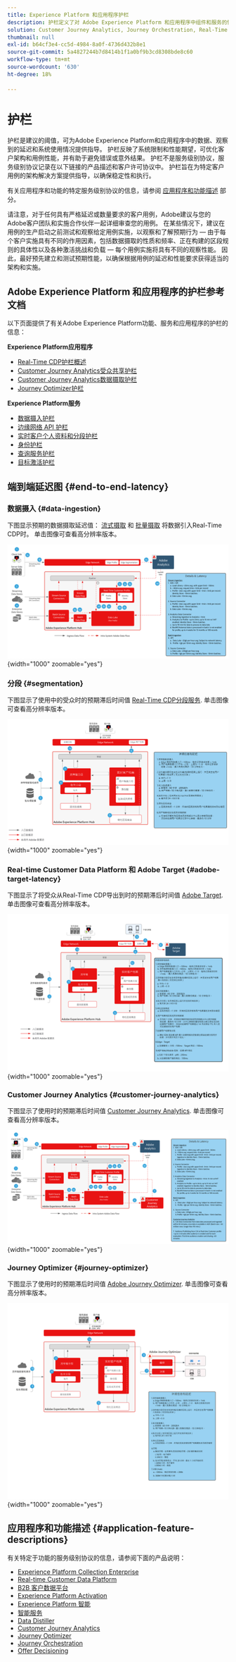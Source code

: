 ```yaml
---
title: Experience Platform 和应用程序护栏
description: 护栏定义了对 Adobe Experience Platform 和应用程序中组件和服务的性能期望和影响
solution: Customer Journey Analytics, Journey Orchestration, Real-Time Customer Data Platform
thumbnail: null
exl-id: b64cf3e4-cc5d-4984-8a0f-4736d432b8e1
source-git-commit: 5a4827244b7d8414b1f1a0bf9b3cd8308bde8c60
workflow-type: tm+mt
source-wordcount: '630'
ht-degree: 18%

---
```


# 护栏

护栏是建议的阈值，可为Adobe Experience Platform和应用程序中的数据、观察到的延迟和系统使用情况提供指导。 护栏反映了系统限制和性能期望，可优化客户架构和用例性能，并有助于避免错误或意外结果。 护栏不是服务级别协议，服务级别协议记录在以下链接的产品描述和客户许可协议中。 护栏旨在为特定客户用例的架构解决方案提供指导，以确保稳定性和执行。

有关应用程序和功能的特定服务级别协议的信息，请参阅 [应用程序和功能描述](#application-feature-descriptions) 部分。

请注意，对于任何具有严格延迟或数量要求的客户用例，Adobe建议与您的Adobe客户团队和实施合作伙伴一起详细审查您的用例。 在某些情况下，建议在用例的生产启动之前测试和观察给定用例实施，以观察和了解预期行为 — 由于每个客户实施具有不同的作用因素，包括数据摄取的性质和频率、正在构建的区段规则的具体性以及各种激活挑战和负载 — 每个用例实施将具有不同的观察性能。 因此，最好预先建立和测试预期性能，以确保根据用例的延迟和性能要求获得适当的架构和实施。


## Adobe Experience Platform 和应用程序的护栏参考文档

以下页面提供了有关Adobe Experience Platform功能、服务和应用程序的护栏的信息：

**Experience Platform应用程序**

* [Real-Time CDP护栏概述](https://experienceleague.adobe.com/docs/experience-platform/rtcdp/guardrails/overview.html)
* [Customer Journey Analytics受众共享护栏](https://experienceleague.adobe.com/docs/analytics-platform/using/cja-components/audiences/publish.html#latency)
* [Customer Journey Analytics数据摄取护栏](https://experienceleague.adobe.com/docs/experience-platform/sources/connectors/adobe-applications/analytics.html#what-is-the-expected-latency-for-analytics-data-on-platform%3F)
* [Journey Optimizer护栏](https://experienceleague.adobe.com/docs/journey-optimizer/using/get-started/guardrails.html)

**Experience Platform服务**

* [数据摄入护栏](https://experienceleague.adobe.com/docs/experience-platform/ingestion/guardrails.html)
* [边缘网络 API 护栏](https://experienceleague.adobe.com/docs/experience-platform/edge-network-server-api/guardrails.html)
* [实时客户个人资料和分段护栏](https://experienceleague.adobe.com/docs/experience-platform/profile/guardrails.html?lang=zh-Hans)
* [身份护栏](https://experienceleague.adobe.com/docs/experience-platform/identity/guardrails.html?lang=zh-Hans)
* [查询服务护栏](https://experienceleague.adobe.com/docs/experience-platform/query/guardrails.html?lang=zh-Hans)
* [目标激活护栏](https://experienceleague.adobe.com/docs/experience-platform/destinations/guardrails.html?lang=zh-Hans)

## 端到端延迟图 {#end-to-end-latency}

### 数据摄入 {#data-ingestion}

下图显示预期的数据摄取延迟值： [流式摄取](https://experienceleague.adobe.com/docs/experience-platform/ingestion/streaming/overview.html) 和 [批量摄取](https://experienceleague.adobe.com/docs/experience-platform/ingestion/batch/getting-started.html?lang=zh-Hans) 将数据引入Real-Time CDP时。 单击图像可查看高分辨率版本。

![摄取数据高级可视化概述。](/help/blueprints/experience-platform/deployment/assets/aep_data_flow_guardrails.svg "数据摄取高级可视化概述和延迟值"){width="1000" zoomable="yes"}

### 分段 {#segmentation}

下图显示了使用中的受众时的预期滞后时间值 [Real-Time CDP分段服务](https://experienceleague.adobe.com/docs/experience-platform/segmentation/home.html?lang=zh-Hans). 单击图像可查看高分辨率版本。

![分段高级视觉概述。](/help/blueprints/experience-platform/deployment/assets/segmentation_guardrails.svg "分段高级视觉概述和延迟值"){width="1000" zoomable="yes"}

### Real-time Customer Data Platform 和 Adobe Target {#adobe-target-latency}

下图显示了将受众从Real-Time CDP导出到时的预期滞后时间值 [Adobe Target](https://experienceleague.adobe.com/docs/experience-platform/destinations/catalog/personalization/adobe-target-connection.html?lang=zh-Hans). 单击图像可查看高分辨率版本。

![导出到Adobe Target高级可视化概述。](/help/blueprints/experience-platform/deployment/assets/RTCDP_Target_guardrails.svg "将受众导出到Adobe Target高级可视化概述和延迟值"){width="1000" zoomable="yes"}

### Customer Journey Analytics   {#customer-journey-analytics}

下图显示了使用时的预期滞后时间值 [Customer Journey Analytics](https://experienceleague.adobe.com/docs/analytics-platform/using/cja-overview/cja-overview.html?lang=en). 单击图像可查看高分辨率版本。

![使用Customer Journey Analytics高级视觉概述。](/help/blueprints/experience-platform/deployment/assets/CJA_guardrails.svg "使用Customer Journey Analytics高级视觉概述和延迟值"){width="1000" zoomable="yes"}

### Journey Optimizer   {#journey-optimizer}

下图显示了使用时的预期滞后时间值 [Adobe Journey Optimizer](https://experienceleague.adobe.com/docs/journey-optimizer/using/get-started/get-started.html?lang=en). 单击图像可查看高分辨率版本。

![使用Adobe Journey Optimizer高级可视化概述。](/help/blueprints/experience-platform/deployment/assets/AJO_guardrails.svg "使用Adobe Journey Optimizer高级可视化概述和延迟值"){width="1000" zoomable="yes"}

## 应用程序和功能描述 {#application-feature-descriptions}

有关特定于功能的服务级别协议的信息，请参阅下面的产品说明：

* [Experience Platform Collection Enterprise](https://helpx.adobe.com/cn/legal/product-descriptions/adobe-experience-platform-collection-enterprise.html)
* [Real-time Customer Data Platform](https://helpx.adobe.com/cn/legal/product-descriptions/real-time-customer-data-platform.html)
* [B2B 客户数据平台](https://helpx.adobe.com/cn/legal/product-descriptions/adobe-experience-platform-b2b.html)
* [Experience Platform Activation](https://helpx.adobe.com/cn/legal/product-descriptions/adobe-experience-platform0.html)
* [Experience Platform 智能](https://helpx.adobe.com/cn/legal/product-descriptions/adobe-experience-platform-intelligence---product-description.html)
* [智能服务](https://helpx.adobe.com/cn/legal/product-descriptions/intelligent-services.html)
* [Data Distiller](https://helpx.adobe.com/cn/legal/product-descriptions/data-distiller.html)
* [Customer Journey Analytics](https://helpx.adobe.com/cn/legal/product-descriptions/customer-journey-analytics.html)
* [Journey Optimizer](https://helpx.adobe.com/cn/legal/product-descriptions/adobe-journey-optimizer.html)
* [Journey Orchestration](https://helpx.adobe.com/cn/legal/product-descriptions/journey-orchestration.html)
* [Offer Decisioning](https://helpx.adobe.com/cn/legal/product-descriptions/offer-decisioning-app-service.html)
